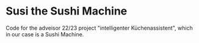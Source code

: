 # Susi the Sushi Machine

Code for the adveisor 22/23 project "intelligenter Küchenassistent", which in our case is a Sushi Machine.
